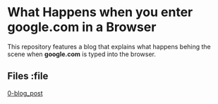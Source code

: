 # What Happens when you enter google.com in a Browser

This repository features a blog that explains what happens behing the scene when **google.com** is typed into the browser.

## Files :file

[0-blog_post](./0-blog_post)
